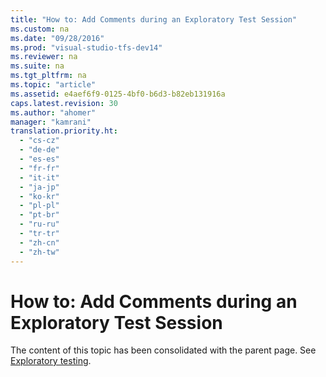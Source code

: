 ```yaml
---
title: "How to: Add Comments during an Exploratory Test Session"
ms.custom: na
ms.date: "09/28/2016"
ms.prod: "visual-studio-tfs-dev14"
ms.reviewer: na
ms.suite: na
ms.tgt_pltfrm: na
ms.topic: "article"
ms.assetid: e4aef6f9-0125-4bf0-b6d3-b82eb131916a
caps.latest.revision: 30
ms.author: "ahomer"
manager: "kamrani"
translation.priority.ht: 
  - "cs-cz"
  - "de-de"
  - "es-es"
  - "fr-fr"
  - "it-it"
  - "ja-jp"
  - "ko-kr"
  - "pl-pl"
  - "pt-br"
  - "ru-ru"
  - "tr-tr"
  - "zh-cn"
  - "zh-tw"
---
```

# How to: Add Comments during an Exploratory Test Session
The content of this topic has been consolidated with the parent page. See [Exploratory testing](../test/exploratory-testing-using-microsoft-test-manager.md).